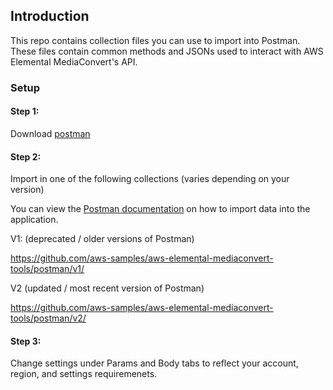 ## Introduction
This repo contains collection files you can use to import into Postman. These files contain common methods and JSONs used to interact with AWS Elemental MediaConvert's API.

### Setup

#### Step 1: 
Download [postman](https://www.postman.com/)

 
#### Step 2: 

Import in one of the following collections (varies depending on your version)

You can view the [Postman documentation](https://learning.postman.com/docs/getting-started/importing-and-exporting-data/#importing-data-into-postman) on how to import data into the application. 

V1: (deprecated / older versions of Postman)

https://github.com/aws-samples/aws-elemental-mediaconvert-tools/postman/v1/

V2 (updated / most recent version of Postman)

https://github.com/aws-samples/aws-elemental-mediaconvert-tools/postman/v2/
 

#### Step 3: 
Change settings under Params and Body tabs to reflect your account, region, and settings requiremenets. 